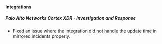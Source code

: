 
#### Integrations
##### Palo Alto Networks Cortex XDR - Investigation and Response
- Fixed an issue where the integration did not handle the update time in mirrored incidents properly.
